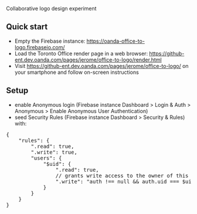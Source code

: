 Collaborative logo design experiment

Quick start
-----------
- Empty the Firebase instance: https://oanda-office-to-logo.firebaseio.com/
- Load the Toronto Office render page in a web browser: https://github-ent.dev.oanda.com/pages/jerome/office-to-logo/render.html
- Visit https://github-ent.dev.oanda.com/pages/jerome/office-to-logo/ on your smartphone and follow on-screen instructions

Setup
-----
- enable Anonymous login (Firebase instance Dashboard > Login & Auth > Anonymous > Enable Anonymous User Authentication)
- seed Security Rules (Firebase instance Dashboard > Security & Rules) with:
<pre>
{
    "rules": {
        ".read": true,
        ".write": true,
        "users": {
            "$uid": {
                ".read": true,
                // grants write access to the owner of this user account whose uid must exactly match the key ($uid)
                ".write": "auth !== null && auth.uid === $uid"
            }
        }
    }
}
</pre>
